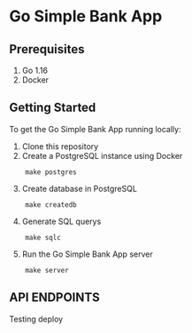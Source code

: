 # Go Simple Bank App

## Prerequisites

1. Go 1.16
2. Docker

## Getting Started

To get the Go Simple Bank App running locally:

1. Clone this repository
2. Create a PostgreSQL instance using Docker

```base
    make postgres
```
3. Create database in PostgreSQL

```base
    make createdb
```

4. Generate SQL querys

```base
    make sqlc
```
5. Run the Go Simple Bank App server

```base
    make server
```

## API ENDPOINTS

Testing deploy